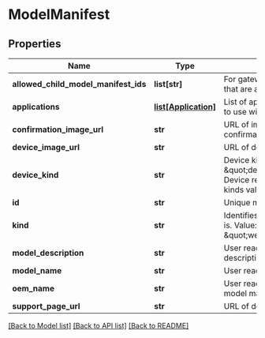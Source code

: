 # ModelManifest

## Properties
Name | Type | Description | Notes
------------ | ------------- | ------------- | -------------
**allowed_child_model_manifest_ids** | **list[str]** | For gateways, a list of device ids that are allowed to connect to it. | [optional] 
**applications** | [**list[Application]**](Application.md) | List of applications recommended to use with a device model. | [optional] 
**confirmation_image_url** | **str** | URL of image showing a confirmation button. | [optional] 
**device_image_url** | **str** | URL of device image. | [optional] 
**device_kind** | **str** | Device kind, see \&quot;deviceKind\&quot; field of the Device resource. See list of device kinds values. | [optional] 
**id** | **str** | Unique model manifest ID. | [optional] 
**kind** | **str** | Identifies what kind of resource this is. Value: the fixed string \&quot;weave#modelManifest\&quot;. | [optional] [default to 'weave#modelManifest']
**model_description** | **str** | User readable device model description. | [optional] 
**model_name** | **str** | User readable device model name. | [optional] 
**oem_name** | **str** | User readable name of device model manufacturer. | [optional] 
**support_page_url** | **str** | URL of device support page. | [optional] 

[[Back to Model list]](../README.md#documentation-for-models) [[Back to API list]](../README.md#documentation-for-api-endpoints) [[Back to README]](../README.md)


